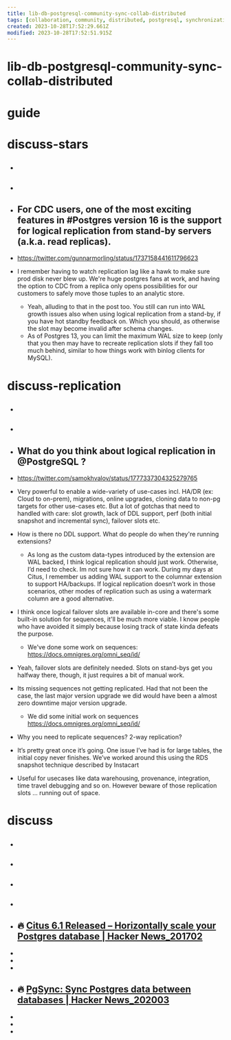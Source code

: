 ```yaml
---
title: lib-db-postgresql-community-sync-collab-distributed
tags: [collaboration, community, distributed, postgresql, synchronization]
created: 2023-10-28T17:52:29.661Z
modified: 2023-10-28T17:52:51.915Z
---
```


# lib-db-postgresql-community-sync-collab-distributed

# guide

# discuss-stars
- ## 

- ## 

- ## For CDC users, one of the most exciting features in #Postgres version 16 is the support for logical replication from stand-by servers (a.k.a. read replicas). 
- https://twitter.com/gunnarmorling/status/1737158441611796623
- I remember having to watch replication lag like a hawk to make sure prod disk never blew up. We're huge postgres fans at work, and having the option to CDC from a replica only opens possibilities for our customers to safely move those tuples to an analytic store.
  - Yeah, alluding to that in the post too. You still can run into WAL growth issues also when using logical replication from a stand-by, if you have hot standby feedback on. Which you should, as otherwise the slot may become invalid after schema changes.
  - As of Postgres 13, you can limit the maximum WAL size to keep (only that you then may have to recreate replication slots if they fall too much behind, similar to how things work with binlog clients for MySQL).

# discuss-replication
- ## 

- ## 

- ## What do you think about logical replication in @PostgreSQL ?
- https://twitter.com/samokhvalov/status/1777337304325279765
- Very powerful to enable a wide-variety of use-cases incl. HA/DR (ex: Cloud to on-prem), migrations, online upgrades, cloning data to non-pg targets for other use-cases etc. But a lot of gotchas that need to handled with care: slot growth, lack of DDL support, perf (both initial snapshot and incremental sync), failover slots etc.
- How is there no DDL support. What do people do when they're running extensions?
  - As long as the custom data-types introduced by the extension are WAL backed, I think logical replication should just work. Otherwise, I’d need to check. Im not sure how it can work. During my days at Citus, I remember us adding WAL support to the columnar extension to support HA/backups. If logical replication doesn’t work in those scenarios, other modes of replication such as using a watermark column are a good alternative.

- I think once logical failover slots are available in-core and there's some built-in solution for sequences, it'll be much more viable. I know people who have avoided it simply because losing track of state kinda defeats the purpose.
  - We've done some work on sequences: https://docs.omnigres.org/omni_seq/id/
- Yeah, failover slots are definitely needed. Slots on stand-bys get you halfway there, though, it just requires a bit of manual work. 

- Its missing sequences not getting replicated. Had that not been the case, the last major version upgrade we did would have been a almost zero downtime major version upgrade.
  - We did some initial work on sequences https://docs.omnigres.org/omni_seq/id/
- Why you need to replicate sequences? 2-way replication?

- It’s pretty great once it’s going. One issue I’ve had is for large tables, the initial copy never finishes. We’ve worked around this using the RDS snapshot technique described by Instacart

- Useful for usecases like data warehousing, provenance, integration, time travel debugging and so on. However beware of those replication slots ... running out of space.
# discuss
- ## 

- ## 

- ## 

- ## 

- ## 🔥 [Citus 6.1 Released – Horizontally scale your Postgres database | Hacker News_201702](https://news.ycombinator.com/item?id=13662166)
- 
- 
- 

- ## 🔥 [PgSync: Sync Postgres data between databases | Hacker News_202003](https://news.ycombinator.com/item?id=22676112)
- 
- 
- 
